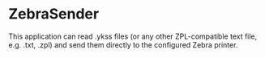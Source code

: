 # ZebraSender
This application can read .ykss files (or any other ZPL-compatible text file, e.g. .txt, .zpl) and send them directly to the configured Zebra printer.
